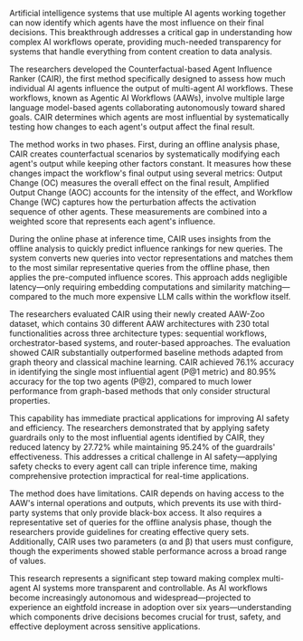 Artificial intelligence systems that use multiple AI agents working together can now identify which agents have the most influence on their final decisions. This breakthrough addresses a critical gap in understanding how complex AI workflows operate, providing much-needed transparency for systems that handle everything from content creation to data analysis.

The researchers developed the Counterfactual-based Agent Influence Ranker (CAIR), the first method specifically designed to assess how much individual AI agents influence the output of multi-agent AI workflows. These workflows, known as Agentic AI Workflows (AAWs), involve multiple large language model-based agents collaborating autonomously toward shared goals. CAIR determines which agents are most influential by systematically testing how changes to each agent's output affect the final result.

The method works in two phases. First, during an offline analysis phase, CAIR creates counterfactual scenarios by systematically modifying each agent's output while keeping other factors constant. It measures how these changes impact the workflow's final output using several metrics: Output Change (OC) measures the overall effect on the final result, Amplified Output Change (AOC) accounts for the intensity of the effect, and Workflow Change (WC) captures how the perturbation affects the activation sequence of other agents. These measurements are combined into a weighted score that represents each agent's influence.

During the online phase at inference time, CAIR uses insights from the offline analysis to quickly predict influence rankings for new queries. The system converts new queries into vector representations and matches them to the most similar representative queries from the offline phase, then applies the pre-computed influence scores. This approach adds negligible latency—only requiring embedding computations and similarity matching—compared to the much more expensive LLM calls within the workflow itself.

The researchers evaluated CAIR using their newly created AAW-Zoo dataset, which contains 30 different AAW architectures with 230 total functionalities across three architecture types: sequential workflows, orchestrator-based systems, and router-based approaches. The evaluation showed CAIR substantially outperformed baseline methods adapted from graph theory and classical machine learning. CAIR achieved 76.1% accuracy in identifying the single most influential agent (P@1 metric) and 80.95% accuracy for the top two agents (P@2), compared to much lower performance from graph-based methods that only consider structural properties.

This capability has immediate practical applications for improving AI safety and efficiency. The researchers demonstrated that by applying safety guardrails only to the most influential agents identified by CAIR, they reduced latency by 27.72% while maintaining 95.24% of the guardrails' effectiveness. This addresses a critical challenge in AI safety—applying safety checks to every agent call can triple inference time, making comprehensive protection impractical for real-time applications.

The method does have limitations. CAIR depends on having access to the AAW's internal operations and outputs, which prevents its use with third-party systems that only provide black-box access. It also requires a representative set of queries for the offline analysis phase, though the researchers provide guidelines for creating effective query sets. Additionally, CAIR uses two parameters (α and β) that users must configure, though the experiments showed stable performance across a broad range of values.

This research represents a significant step toward making complex multi-agent AI systems more transparent and controllable. As AI workflows become increasingly autonomous and widespread—projected to experience an eightfold increase in adoption over six years—understanding which components drive decisions becomes crucial for trust, safety, and effective deployment across sensitive applications.